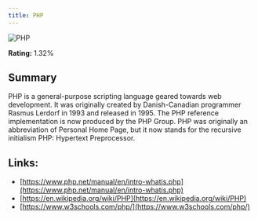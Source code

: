 ```yaml
---
title: PHP
---
```


![PHP](https://www.tiobe.com/wp-content/themes/tiobe/tiobe-index/images/PHP.png)

**Rating:** 1.32%

## Summary

PHP is a general-purpose scripting language geared towards web development. It was originally created by Danish-Canadian programmer Rasmus Lerdorf in 1993 and released in 1995. The PHP reference implementation is now produced by the PHP Group. PHP was originally an abbreviation of Personal Home Page, but it now stands for the recursive initialism PHP: Hypertext Preprocessor.

## Links:

- [https://www.php.net/manual/en/intro-whatis.php](https://www.php.net/manual/en/intro-whatis.php)
- [https://en.wikipedia.org/wiki/PHP](https://en.wikipedia.org/wiki/PHP)
- [https://www.w3schools.com/php/](https://www.w3schools.com/php/)
